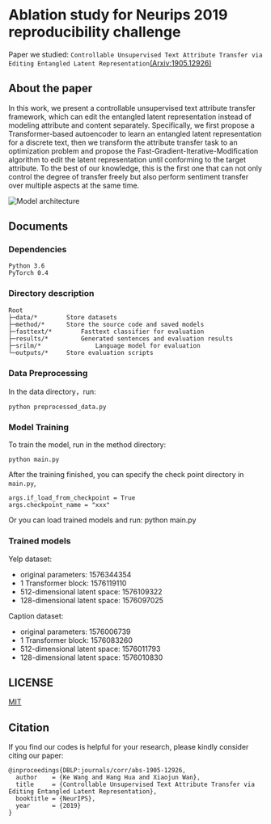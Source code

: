 # Ablation study for Neurips 2019 reproducibility challenge

Paper we studied: `Controllable Unsupervised Text Attribute Transfer via Editing Entangled Latent Representation`[(Arxiv:1905.12926)](https://arxiv.org/abs/1905.12926)

## About the paper
In this work, we present a controllable unsupervised text attribute transfer framework, which can edit the entangled latent representation instead of modeling attribute and content separately. Specifically, we first propose a Transformer-based autoencoder to learn an entangled latent representation for a discrete text, then we transform the attribute transfer task to an optimization problem and propose the Fast-Gradient-Iterative-Modification algorithm to edit the latent representation until conforming to the target attribute. To the best of our knowledge, this is the first one that can not only control the degree of transfer freely but also perform sentiment transfer over multiple aspects at the same time. 

![Model architecture](/file/model.png)

## Documents

### Dependencies
	Python 3.6
	PyTorch 0.4

### Directory description

<pre><code>Root
├─data/*        Store datasets
├─method/*      Store the source code and saved models
├─fasttext/*		Fasttext classifier for evaluation
├─results/*			Generated sentences and evaluation results
├─srilm/*				Language model for evaluation
└─outputs/*     Store evaluation scripts
</code></pre>

###  Data Preprocessing
In the data directory，run:

	python preprocessed_data.py 


### Model Training

To train the model, run in the method directory:

	python main.py 

After the training finished, you can specify the check point directory in `main.py`,

	args.if_load_from_checkpoint = True
	args.checkpoint_name = "xxx"

Or you can load trained models and run:
	python main.py 

### Trained models

Yelp dataset:

- original parameters: 1576344354
- 1 Transformer block: 1576119110
- 512-dimensional latent space: 1576109322
- 128-dimensional latent space: 1576097025

Caption dataset:

- original parameters: 1576006739
- 1 Transformer block: 1576083260
- 512-dimensional latent space: 1576011793
- 128-dimensional latent space: 1576010830

## LICENSE

[MIT](./LICENSE)

## Citation

If you find our codes is helpful for your research, please kindly consider citing our paper:

<pre><code>@inproceedings{DBLP:journals/corr/abs-1905-12926,
  author    = {Ke Wang and Hang Hua and Xiaojun Wan},
  title     = {Controllable Unsupervised Text Attribute Transfer via Editing Entangled Latent Representation},
  booktitle = {NeurIPS},
  year      = {2019}
}
</code></pre>




